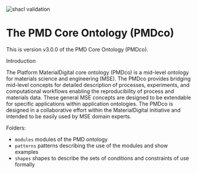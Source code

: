 ![shacl validation](https://github.com/materialdigital/core-ontology/actions/workflows/shacl.yaml/badge.svg?branch=develop-3.0.0)

# The PMD Core Ontology (PMDco) 

This is version v3.0.0 of the PMD Core Ontology (PMDco). 

Introduction

The Platform MaterialDigital core ontology (PMDco) is a mid-level ontology for materials science and engineering (MSE). The PMDco provides bridging mid-level concepts for detailed description of processes, experiments, and computational workflows enabling the reproducibility of process and materials data. These general MSE concepts are designed to be extendable for specific applications within application ontologies. The PMDco is designed in a collaborative effort within the MaterialDigital initiative and intended to be easily used by MSE domain experts.

Folders: 
 - ```modules```    modules of the PMD ontology
 - ```patterns```    patterns describing the use of the modules and show examples
 - ```shapes```    shapes to describe the sets of conditions and constraints of use formally

